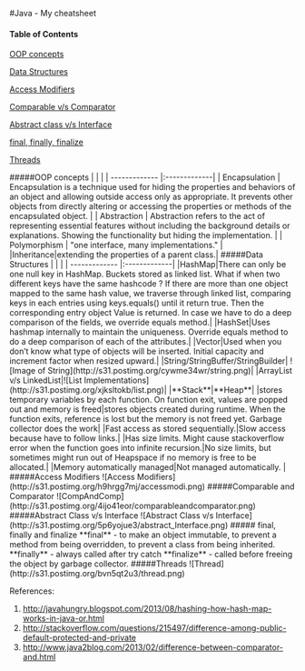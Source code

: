 #Java - My cheatsheet

#### Table of Contents  
[OOP concepts](#oop-concepts)  

[Data Structures](#data-structures)

[Access Modifiers](#access-modifiers)

[Comparable v/s Comparator](#comp)

[Abstract class v/s Interface](#absIn)

[final, finally, finalize](#final)

[Threads](#thread)

<a name="oop-concepts"/>
#####OOP concepts
|               |              |
| ------------- |:-------------|
| Encapsulation      | Encapsulation is a technique used for hiding the properties and behaviors of an object and allowing outside access only as appropriate. It prevents other objects from directly altering or accessing the properties or methods of the encapsulated object. |
| Abstraction      | Abstraction refers to the act of representing essential features without including the background details or explanations. Showing the functionality but hiding the implementation.      |
| Polymorphism | "one interface, many implementations."      |
|Inheritance|extending the properties of a parent class.|

<a name="data-structures"/>
#####Data Structures
|               |              |
| ------------- |:-------------|
|HashMap|There can only be one null key in HashMap. Buckets stored as linked list. What if  when two different keys have the same hashcode ? If there are more than one object mapped to the same hash value, we traverse through linked list, comparing keys in each entries using keys.equals() until it return true. Then the corresponding entry object Value is returned. In case we have to do a deep comparison of the fields, we override equals method.|
|HashSet|Uses hashmap internally to maintain the uniqueness. Override equals method to do a deep comparison of each of the attributes.|
|Vector|Used when you don’t know what type of objects will be inserted. Initial capacity and increment factor when resized upward.|
|String/StringBuffer/StringBuilder| ![Image of String](http://s31.postimg.org/cywme34wr/string.png)|
|ArrayList v/s LinkedList|![List Implementations](http://s31.postimg.org/xjksltokb/list.png)|
|**Stack**|**Heap**|
|stores temporary variables by each function. On function exit, values are popped out and memory is freed|stores objects created during runtime. When the function exits, reference is lost but the memory is not freed yet. Garbage collector does the work|
|Fast access as stored sequentially.|Slow access because have to follow links.|
|Has size limits. Might cause stackoverflow error when the function goes into infinite recursion.|No size limits, but sometimes might run out of Heapspace if no memory is free to be allocated.|
|Memory automatically managed|Not managed automatically. |


<a name="access-modifiers"/>
#####Access Modifiers
![Access Modifiers](http://s31.postimg.org/h9hrgg7mj/accessmodi.png)
<a name="comp"/>
#####Comparable and Comparator
![CompAndComp](http://s31.postimg.org/4ijo41eor/comparableandcomparator.png)

<a name="absIn"/>
#####Abstract Class v/s Interface
![Abstract Class v/s Interface](http://s31.postimg.org/5p6yojue3/abstract_Interface.png)

<a name="final"/>
##### final, finally and finalize
**final** - to make an object immutable, to prevent a method from being overridden, to prevent a class from being inherited.
**finally** - always called after try catch
**finalize** - called before freeing the object by garbage collector.


<a name="thread"/>
#####Threads
![Thread](http://s31.postimg.org/bvn5qt2u3/thread.png)

References: 

1. http://javahungry.blogspot.com/2013/08/hashing-how-hash-map-works-in-java-or.html
2. http://stackoverflow.com/questions/215497/difference-among-public-default-protected-and-private
3. http://www.java2blog.com/2013/02/difference-between-comparator-and.html
